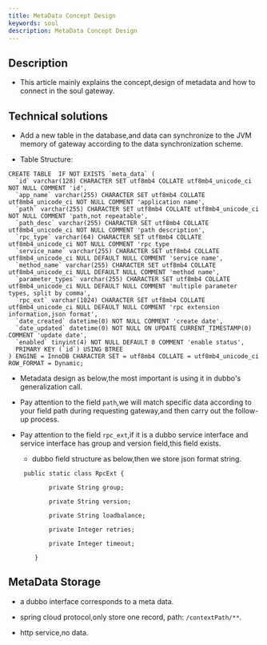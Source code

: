 ```yaml
---
title: MetaData Concept Design
keywords: soul
description: MetaData Concept Design
---
```


## Description

* This article mainly explains the concept,design of metadata and how to connect in the soul gateway.

## Technical solutions

* Add a new table in the database,and data can synchronize to the JVM memory of gateway according to the data synchronization scheme.

* Table Structure:
```
CREATE TABLE  IF NOT EXISTS `meta_data` (
  `id` varchar(128) CHARACTER SET utf8mb4 COLLATE utf8mb4_unicode_ci NOT NULL COMMENT 'id',
  `app_name` varchar(255) CHARACTER SET utf8mb4 COLLATE utf8mb4_unicode_ci NOT NULL COMMENT 'application name',
  `path` varchar(255) CHARACTER SET utf8mb4 COLLATE utf8mb4_unicode_ci NOT NULL COMMENT 'path,not repeatable',
  `path_desc` varchar(255) CHARACTER SET utf8mb4 COLLATE utf8mb4_unicode_ci NOT NULL COMMENT 'path description',
  `rpc_type` varchar(64) CHARACTER SET utf8mb4 COLLATE utf8mb4_unicode_ci NOT NULL COMMENT 'rpc type
  `service_name` varchar(255) CHARACTER SET utf8mb4 COLLATE utf8mb4_unicode_ci NULL DEFAULT NULL COMMENT 'service name',
  `method_name` varchar(255) CHARACTER SET utf8mb4 COLLATE utf8mb4_unicode_ci NULL DEFAULT NULL COMMENT 'method name',
  `parameter_types` varchar(255) CHARACTER SET utf8mb4 COLLATE utf8mb4_unicode_ci NULL DEFAULT NULL COMMENT 'multiple parameter types, split by comma',
  `rpc_ext` varchar(1024) CHARACTER SET utf8mb4 COLLATE utf8mb4_unicode_ci NULL DEFAULT NULL COMMENT 'rpc extension information,json format',
  `date_created` datetime(0) NOT NULL COMMENT 'create date',
  `date_updated` datetime(0) NOT NULL ON UPDATE CURRENT_TIMESTAMP(0) COMMENT 'update date',
  `enabled` tinyint(4) NOT NULL DEFAULT 0 COMMENT 'enable status',
  PRIMARY KEY (`id`) USING BTREE
) ENGINE = InnoDB CHARACTER SET = utf8mb4 COLLATE = utf8mb4_unicode_ci ROW_FORMAT = Dynamic;

```

* Metadata design as below,the most important is using it in dubbo's generalization call.

* Pay attention to the field `path`,we will match specific data according to your field path during requesting gateway,and then carry out the follow-up process.

* Pay attention to the field `rpc_ext`,if it is a dubbo service interface and service interface has group and version field,this field exists.

  * dubbo field structure as below,then we store json format string.
  
  ```
   public static class RpcExt {
          
          private String group;
          
          private String version;
          
          private String loadbalance;
          
          private Integer retries;
          
          private Integer timeout;
  
      }
  ```

## MetaData Storage

* a dubbo interface corresponds to a meta data.

* spring cloud protocol,only store one record, path: `/contextPath/**`.

* http service,no data.


